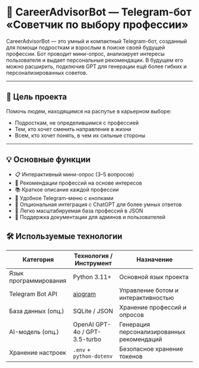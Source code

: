 # 🧠 CareerAdvisorBot — Telegram-бот «Советчик по выбору профессии»

CareerAdvisorBot — это умный и компактный Telegram-бот, созданный для помощи подросткам и взрослым в поиске своей будущей профессии. Бот проводит мини-опрос, анализирует интересы пользователя и выдает персональные рекомендации. В будущем его можно расширить, подключив GPT для генерации ещё более гибких и персонализированных советов.

---

## 🎯 Цель проекта

Помочь людям, находящимся на распутье в карьерном выборе:
- Подросткам, не определившимся с профессией
- Тем, кто хочет сменить направление в жизни
- Всем, кто хочет понять, в чем их сильные стороны

---

## 💡 Основные функции

- 📋 Интерактивный мини-опрос (3–5 вопросов)
- 🧭 Рекомендации профессий на основе интересов
- 📚 Краткое описание каждой профессии
- 🔘 Удобное Telegram-меню с кнопками
- 🧠 Опциональная интеграция с ChatGPT для более умных ответов
- 📂 Легко масштабируемая база профессий в JSON
- 🧾 Поддержка документации для админов и пользователей

## 🛠️ Используемые технологии

| Категория               | Технология / Инструмент                  | Назначение                                |
|------------------------|------------------------------------------|-------------------------------------------|
| Язык программирования   | Python 3.11+                            | Основной язык проекта                      |
| Telegram Bot API       |  [aiogram](https://github.com/aiogram/aiogram) | Управление ботом и интерактивностью       |
| База данных (опц.)     | SQLite / JSON                            | Хранение профессий и опросов              |
| AI-модель (опц.)       | OpenAI GPT-4o / GPT-3.5-turbo            | Генерация персонализированных рекомендаций |
| Хранение настроек      | `.env` + `python-dotenv`                 | Безопасное хранение токенов               |

